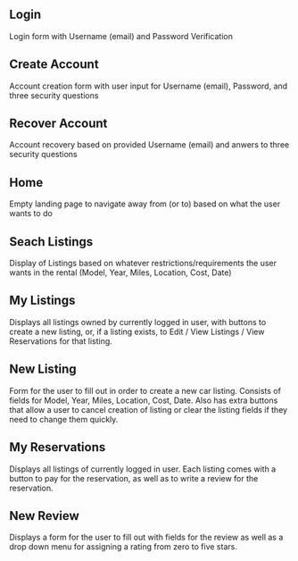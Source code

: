 ## Login

Login form with Username (email) and Password Verification

## Create Account

Account creation form with user input for Username (email), Password, and three security questions

## Recover Account

Account recovery based on provided Username (email) and anwers to three security questions

## Home

Empty landing page to navigate away from (or to) based on what the user wants to do

## Seach Listings

Display of Listings based on whatever restrictions/requirements the user wants in the rental (Model, Year, Miles, Location, Cost, Date)

## My Listings

Displays all listings owned by currently logged in user, with buttons to create a new listing, or, if a listing exists, to Edit / View Listings / View Reservations for that listing.

## New Listing

Form for the user to fill out in order to create a new car listing. Consists of fields for Model, Year, Miles, Location, Cost, Date. Also has extra buttons that allow a user to cancel creation of listing or clear the listing fields if they need to change them quickly.

## My Reservations

Displays all listings of currently logged in user. Each listing comes with a button to pay for the reservation, as well as to write a review for the reservation.

## New Review

Displays a form for the user to fill out with fields for the review as well as a drop down menu for assigning a rating from zero to five stars.